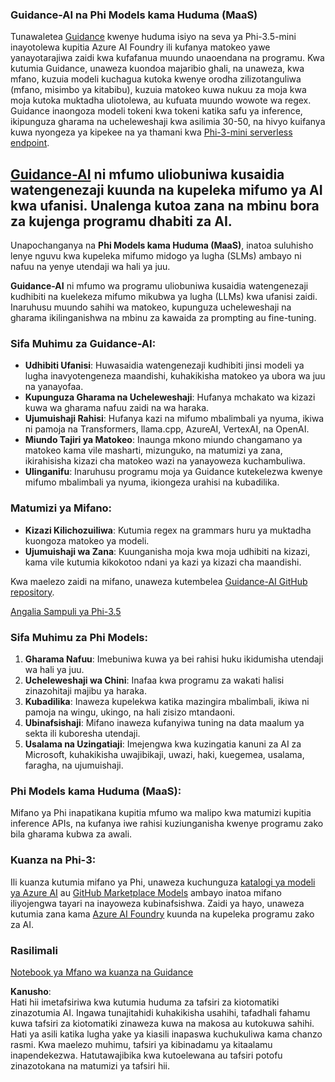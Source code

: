 ### Guidance-AI na Phi Models kama Huduma (MaaS)
Tunawaletea [Guidance](https://github.com/guidance-ai/guidance) kwenye huduma isiyo na seva ya Phi-3.5-mini inayotolewa kupitia Azure AI Foundry ili kufanya matokeo yawe yanayotarajiwa zaidi kwa kufafanua muundo unaoendana na programu. Kwa kutumia Guidance, unaweza kuondoa majaribio ghali, na unaweza, kwa mfano, kuzuia modeli kuchagua kutoka kwenye orodha zilizotanguliwa (mfano, misimbo ya kitabibu), kuzuia matokeo kuwa nukuu za moja kwa moja kutoka muktadha uliotolewa, au kufuata muundo wowote wa regex. Guidance inaongoza modeli tokeni kwa tokeni katika safu ya inference, ikipunguza gharama na ucheleweshaji kwa asilimia 30-50, na hivyo kuifanya kuwa nyongeza ya kipekee na ya thamani kwa [Phi-3-mini serverless endpoint](https://aka.ms/try-phi3.5mini).

## [**Guidance-AI**](https://github.com/guidance-ai/guidance) ni mfumo uliobuniwa kusaidia watengenezaji kuunda na kupeleka mifumo ya AI kwa ufanisi. Unalenga kutoa zana na mbinu bora za kujenga programu dhabiti za AI.

Unapochanganya na **Phi Models kama Huduma (MaaS)**, inatoa suluhisho lenye nguvu kwa kupeleka mifumo midogo ya lugha (SLMs) ambayo ni nafuu na yenye utendaji wa hali ya juu.

**Guidance-AI** ni mfumo wa programu uliobuniwa kusaidia watengenezaji kudhibiti na kuelekeza mifumo mikubwa ya lugha (LLMs) kwa ufanisi zaidi. Inaruhusu muundo sahihi wa matokeo, kupunguza ucheleweshaji na gharama ikilinganishwa na mbinu za kawaida za prompting au fine-tuning.

### Sifa Muhimu za Guidance-AI:
- **Udhibiti Ufanisi**: Huwasaidia watengenezaji kudhibiti jinsi modeli ya lugha inavyotengeneza maandishi, kuhakikisha matokeo ya ubora wa juu na yanayofaa.
- **Kupunguza Gharama na Ucheleweshaji**: Hufanya mchakato wa kizazi kuwa wa gharama nafuu zaidi na wa haraka.
- **Ujumuishaji Rahisi**: Hufanya kazi na mifumo mbalimbali ya nyuma, ikiwa ni pamoja na Transformers, llama.cpp, AzureAI, VertexAI, na OpenAI.
- **Miundo Tajiri ya Matokeo**: Inaunga mkono miundo changamano ya matokeo kama vile masharti, mizunguko, na matumizi ya zana, ikirahisisha kizazi cha matokeo wazi na yanayoweza kuchambuliwa.
- **Ulinganifu**: Inaruhusu programu moja ya Guidance kutekelezwa kwenye mifumo mbalimbali ya nyuma, ikiongeza urahisi na kubadilika.

### Matumizi ya Mifano:
- **Kizazi Kilichozuiliwa**: Kutumia regex na grammars huru ya muktadha kuongoza matokeo ya modeli.
- **Ujumuishaji wa Zana**: Kuunganisha moja kwa moja udhibiti na kizazi, kama vile kutumia kikokotoo ndani ya kazi ya kizazi cha maandishi.

Kwa maelezo zaidi na mifano, unaweza kutembelea [Guidance-AI GitHub repository](https://github.com/guidance-ai/guidance).

[Angalia Sampuli ya Phi-3.5](../../../../../code/01.Introduce/guidance.ipynb)

### Sifa Muhimu za Phi Models:
1. **Gharama Nafuu**: Imebuniwa kuwa ya bei rahisi huku ikidumisha utendaji wa hali ya juu.
2. **Ucheleweshaji wa Chini**: Inafaa kwa programu za wakati halisi zinazohitaji majibu ya haraka.
3. **Kubadilika**: Inaweza kupelekwa katika mazingira mbalimbali, ikiwa ni pamoja na wingu, ukingo, na hali zisizo mtandaoni.
4. **Ubinafsishaji**: Mifano inaweza kufanyiwa tuning na data maalum ya sekta ili kuboresha utendaji.
5. **Usalama na Uzingatiaji**: Imejengwa kwa kuzingatia kanuni za AI za Microsoft, kuhakikisha uwajibikaji, uwazi, haki, kuegemea, usalama, faragha, na ujumuishaji.

### Phi Models kama Huduma (MaaS):
Mifano ya Phi inapatikana kupitia mfumo wa malipo kwa matumizi kupitia inference APIs, na kufanya iwe rahisi kuziunganisha kwenye programu zako bila gharama kubwa za awali.

### Kuanza na Phi-3:
Ili kuanza kutumia mifano ya Phi, unaweza kuchunguza [katalogi ya modeli ya Azure AI](https://ai.azure.com/explore/models) au [GitHub Marketplace Models](https://github.com/marketplace/models) ambayo inatoa mifano iliyojengwa tayari na inayoweza kubinafsishwa. Zaidi ya hayo, unaweza kutumia zana kama [Azure AI Foundry](https://ai.azure.com) kuunda na kupeleka programu zako za AI.

### Rasilimali
[Notebook ya Mfano wa kuanza na Guidance](../../../../../code/01.Introduce/guidance.ipynb)

**Kanusho**:  
Hati hii imetafsiriwa kwa kutumia huduma za tafsiri za kiotomatiki zinazotumia AI. Ingawa tunajitahidi kuhakikisha usahihi, tafadhali fahamu kuwa tafsiri za kiotomatiki zinaweza kuwa na makosa au kutokuwa sahihi. Hati ya asili katika lugha yake ya kiasili inapaswa kuchukuliwa kama chanzo rasmi. Kwa maelezo muhimu, tafsiri ya kibinadamu ya kitaalamu inapendekezwa. Hatutawajibika kwa kutoelewana au tafsiri potofu zinazotokana na matumizi ya tafsiri hii.